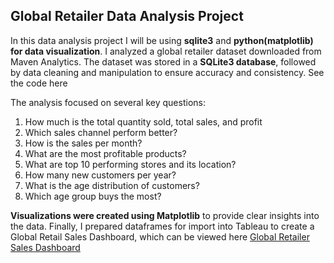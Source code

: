 ## Global Retailer Data Analysis Project
In this data analysis project I will be using **sqlite3** and **python(matplotlib) for data visualization**. I analyzed a global retailer dataset downloaded from Maven Analytics. The dataset was stored in a **SQLite3 database**, followed by data cleaning and manipulation to ensure accuracy and consistency. See the code here 

The analysis focused on several key questions:  
1. How much is the total quantity sold, total sales, and profit
2. Which sales channel perform better?
3. How is the sales per month?
4. What are the most profitable products?
5. What are top 10 performing stores and its location?
6. How many new customers per year?
7. What is the age distribution of customers?
8. Which age group buys the most? 

**Visualizations were created using Matplotlib** to provide clear insights into the data. Finally, I prepared dataframes for import into Tableau to create a Global Retail Sales Dashboard, which can be viewed here [Global Retailer Sales Dashboard](https://public.tableau.com/app/profile/steven.vincent.zabala/viz/Global_retailer_dashboard/DashboardFinal)
